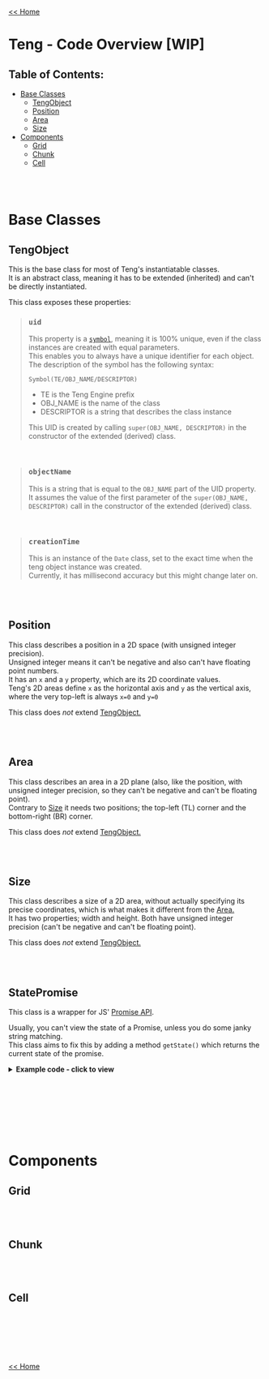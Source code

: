[<< Home](./home.md#readme)

# Teng - Code Overview [WIP]

## Table of Contents:
- [Base Classes](#base-classes)
    - [TengObject](#tengobject)
    - [Position](#position)
    - [Area](#area)
    - [Size](#size)
- [Components](#components)
    - [Grid](#grid)
    - [Chunk](#chunk)
    - [Cell](#cell)

<br><br>

# Base Classes
## TengObject
This is the base class for most of Teng's instantiatable classes.  
It is an abstract class, meaning it has to be extended (inherited) and can't be directly instantiated.  
  
This class exposes these properties:
> ### `uid`
> This property is a [`symbol`](https://developer.mozilla.org/en-US/docs/Web/JavaScript/Reference/Global_Objects/Symbol), meaning it is 100% unique, even if the class instances are created with equal parameters.  
> This enables you to always have a unique identifier for each object.  
> The description of the symbol has the following syntax:  
> ```
> Symbol(TE/OBJ_NAME/DESCRIPTOR)
> ```
> - TE is the Teng Engine prefix
> - OBJ_NAME is the name of the class
> - DESCRIPTOR is a string that describes the class instance
>   
> This UID is created by calling `super(OBJ_NAME, DESCRIPTOR)` in the constructor of the extended (derived) class.

<br>

> ### `objectName`
> This is a string that is equal to the `OBJ_NAME` part of the UID property.  
> It assumes the value of the first parameter of the `super(OBJ_NAME, DESCRIPTOR)` call in the constructor of the extended (derived) class.

<br>

> ### `creationTime`
> This is an instance of the `Date` class, set to the exact time when the teng object instance was created.  
> Currently, it has millisecond accuracy but this might change later on.

<br><br>



## Position
This class describes a position in a 2D space (with unsigned integer precision).  
Unsigned integer means it can't be negative and also can't have floating point numbers.  
It has an `x` and a `y` property, which are its 2D coordinate values.  
Teng's 2D areas define `x` as the horizontal axis and `y` as the vertical axis, where the very top-left is always `x=0` and `y=0`  
  
This class does *not* extend [TengObject.](#tengobject)

<br><br>



## Area
This class describes an area in a 2D plane (also, like the position, with unsigned integer precision, so they can't be negative and can't be floating point).  
Contrary to [Size](#size) it needs two positions; the top-left (TL) corner and the bottom-right (BR) corner.  
  
This class does *not* extend [TengObject.](#tengobject)

<br><br>



## Size
This class describes a size of a 2D area, without actually specifying its precise coordinates, which is what makes it different from the [Area.](#area)  
It has two properties; width and height. Both have unsigned integer precision (can't be negative and can't be floating point).  
  
This class does *not* extend [TengObject.](#tengobject)

<br><br>



## StatePromise
This class is a wrapper for JS' [Promise API](https://developer.mozilla.org/en-US/docs/Web/JavaScript/Reference/Global_Objects/Promise).  
  
Usually, you can't view the state of a Promise, unless you do some janky string matching.  
This class aims to fix this by adding a method `getState()` which returns the current state of the promise.  
  
<details><summary><b>Example code - click to view</b></summary>

```ts
import { StatePromise } from "./engine/base/StatePromise";


function waitASecond()
{
    return new Promise<number>((res, rej) => {
        setTimeout(() => {
            // randomly resolve or reject, for demonstration:
            if(Math.floor(Math.random() * 2))
                return res(Math.floor(Math.random() * 10));
            else
                return rej(new Error("Hello, I am an error"));
        }, 1000);
    });
}

async function promiseTest()
{
    const statePromise = new StatePromise<number>(waitASecond());

    console.log(`BEGIN - ${statePromise.toString()}`);

    statePromise.exec().then((num) => {
        console.log(`DONE - ${statePromise.toString()} - Random number: ${num}`);
    }).catch(err => {
        console.log(`REJECTED - ${statePromise.toString()} - ${err}`);
    })
}

promiseTest();
```

</details>

<br><br><br><br><br><br>




# Components

## Grid

<br><br>



## Chunk

<br><br>



## Cell

<br><br>

<br><br>

[<< Home](./home.md#readme)
